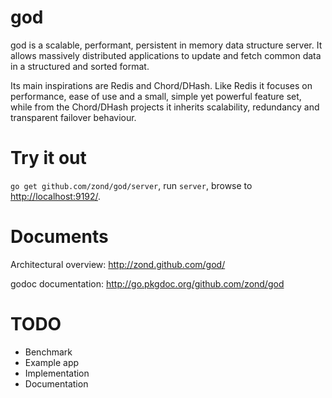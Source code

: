 god
===

god is a scalable, performant, persistent in memory data structure server. It allows massively distributed applications to update and fetch common data in a structured and sorted format.

Its main inspirations are Redis and Chord/DHash. Like Redis it focuses on performance, ease of use and a small, simple yet powerful feature set, while from the Chord/DHash projects it inherits scalability, redundancy and transparent failover behaviour.

# Try it out

<code>go get github.com/zond/god/server</code>, run <code>server</code>, browse to <a href="http://localhost:9192/">http://localhost:9192/</a>.

# Documents

Architectural overview: http://zond.github.com/god/

godoc documentation: http://go.pkgdoc.org/github.com/zond/god

# TODO

* Benchmark
* Example app
 * Implementation
 * Documentation
